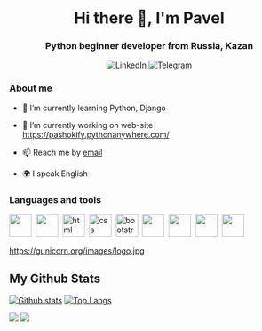 <div id="header" align="center">
	<h1>Hi there 👋, I'm Pavel</h1>
	<h3>Python beginner developer from Russia, Kazan</h3>
</div>
<div id="socials" align="center">
	<a href="https://www.linkedin.com/in/%D0%BF%D0%B0%D0%B2%D0%B5%D0%BB-%D0%BB%D0%B5%D0%BE%D0%BD%D1%82%D1%8C%D0%B5%D0%B2-4b12a1256">
		<img src="https://img.shields.io/badge/LinkedIn-blue?style=for-the-badge&logo=linkedin&logoColor=white" alt="LinkedIn"/>
	</a>
	<a href="https://t.me/pashokify">
		<img src="https://img.shields.io/badge/Telegram-blue?style=for-the-badge&logo=telegram&logoColor=white" alt="Telegram"/>
	</a>
</div>

### About me

- 🌱 I’m currently learning  Python, Django

- 🔭 I’m currently working on web-site https://pashokify.pythonanywhere.com/

- 📫 Reach me by [email](mailto:fionit-2077@mail.ru)

- 🌍 I speak English

### Languages and tools
<img src="https://cdn.jsdelivr.net/gh/devicons/devicon/icons/python/python-original.svg" width="40" height="40"/>&nbsp;
<img src="https://cdn.jsdelivr.net/gh/devicons/devicon/icons/django/django-plain.svg" width="40" height="40"/>&nbsp;
<img src="https://cdn.jsdelivr.net/gh/devicons/devicon/icons/html5/html5-original.svg" title="html" width="40" height="40"/>&nbsp;
<img src="https://cdn.jsdelivr.net/gh/devicons/devicon/icons/css3/css3-original.svg" title="css" width="40" height="40"/>&nbsp;
<img src="https://cdn.jsdelivr.net/gh/devicons/devicon/icons/bootstrap/bootstrap-plain.svg" title="bootstrap" width="40" height="40"/>&nbsp;
<img src="https://cdn.jsdelivr.net/gh/devicons/devicon/icons/github/github-original.svg" width="40" height="40"/>&nbsp;
<img src="https://cdn.jsdelivr.net/gh/devicons/devicon/icons/docker/docker-original.svg" width="40" height="40"/>&nbsp;
<img src="https://cdn.jsdelivr.net/gh/devicons/devicon/icons/nginx/nginx-original.svg" width="40" height="40"/>&nbsp;
<img src="https://gunicorn.org/images/logo.jpg" width="40" height="40"/>&nbsp;

https://gunicorn.org/images/logo.jpg

## My Github Stats
[![Github stats](https://github-readme-stats.vercel.app/api?username=Pavel-Leo&show_icons=true&include_all_commits=true)](https://github.com/Pavel-Leo/github-readme-stats)
[![Top Langs](https://github-readme-stats.vercel.app/api/top-langs/?username=Pavel-Leo&layout=compact)](https://github.com/Pavel-Leo/github-readme-stats)

![](https://komarev.com/ghpvc/?username=Pavel-Leo)
![](https://hit.yhype.me/github/profile?user_id=118862410)

